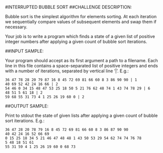 #INTERRUPTED BUBBLE SORT
##CHALLENGE DESCRIPTION:


Bubble sort is the simplest algorithm for elements sorting. At each iteration we sequentially compare values of subsequent elements and swap them if necessary.

Your job is to write a program which finds a state of a given list of positive integer numbers after applying a given count of bubble sort iterations.

##INPUT SAMPLE:

Your program should accept as its first argument a path to a filename. Each line in this file contains a space-separated list of positive integers and ends with a number of iterations, separated by vertical line ‘|’. E.g.:


    36 47 78 28 20 79 87 16 8 45 72 69 81 66 60 8 3 86 90 90 | 1
    40 69 52 42 24 16 66 | 2
    54 46 0 34 15 48 47 53 25 18 50 5 21 76 62 48 74 1 43 74 78 29 | 6
    48 51 5 61 18 | 2
    59 68 55 31 73 4 1 25 26 19 60 0 | 2

##OUTPUT SAMPLE:

Print to stdout the state of given lists after applying a given count of bubble sort iterations. E.g.:

    36 47 28 20 78 79 16 8 45 72 69 81 66 60 8 3 86 87 90 90
    40 42 24 16 52 66 69
    0 15 25 18 34 5 21 46 47 48 48 1 43 50 53 29 54 62 74 74 76 78
    5 48 18 51 61
    55 31 59 4 1 25 26 19 60 0 68 73


